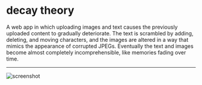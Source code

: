 # decay theory
A web app in which uploading images and text causes the previously uploaded content to gradually deteriorate. The text is scrambled by adding, deleting, and moving characters, and the images are altered in a way that mimics the appearance of corrupted JPEGs. Eventually the text and images become almost completely incomprehensible, like memories fading over time.

----
![screenshot](composite_screenshot.png)
